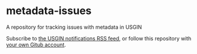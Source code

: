 metadata-issues
===============

A repository for tracking issues with metadata in USGIN

Subscribe to [the USGIN notifications RSS feed](https://github.com/usgin-notifications.private.atom?token=c3a1f685155747ed478624fa761a4b7e), or follow this repository with [your own Gitub account](https://help.github.com/articles/signing-up-for-a-new-github-account).
